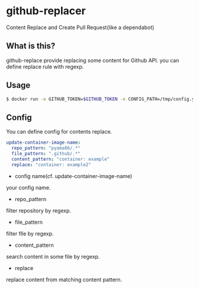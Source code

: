 # github-replacer
Content Replace and Create Pull Request(like a dependabot)

## What is this?

github-replace provide replacing some content for Github API.
you can define replace rule with regexp.


## Usage

```bash
$ docker run -e GITHUB_TOKEN=$GITHUB_TOKEN -e CONFIG_PATH=/tmp/config.yml -v `pwd`/config.yml:/tmp/config.yml pyama/github-replacer
```

## Config

You can define config for contents replace.

```yaml
update-container-image-name:
  repo_pattern: "pyama86/.*"
  file_pattern: ".github/.*"
  content_pattern: "container: example"
  replace: "container: example2"
```
- config name(cf. update-container-image-name)

your config name.

- repo_pattern

filter repository by regexp.

- file_pattern

filter flle by regexp.

- content_pattern

search content in some file by regexp.

- replace

replace content from matching content pattern.
